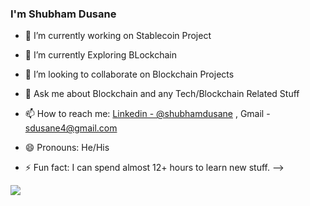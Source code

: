 ###  I'm Shubham Dusane

- 🔭 I’m currently working on Stablecoin Project
- 🌱 I’m currently Exploring BLockchain
- 👯 I’m looking to collaborate on Blockchain Projects
- 💬 Ask me about Blockchain and any Tech/Blockchain Related Stuff
- 📫 How to reach me: [Linkedin - @shubhamdusane](https://www.linkedin.com/in/shubhamdusane/) , 
Gmail - sdusane4@gmail.com

- 😄 Pronouns: He/His
- ⚡ Fun fact: I can spend almost 12+ hours to learn new stuff.
-->
<img src = "https://github-readme-stats.vercel.app/api?username=shubhamdusane&&show_icons=true&title_color=ffffff&icon_color=bb2acf&text_color=daf7dc&bg_color=581845 " >

